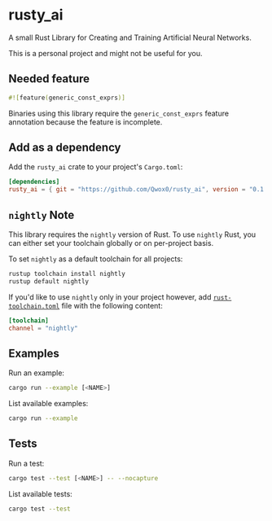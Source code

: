 # rusty_ai

A small Rust Library for Creating and Training Artificial Neural Networks.

This is a personal project and might not be useful for you.

## Needed feature

```rust
#![feature(generic_const_exprs)]
```

Binaries using this library require the `generic_const_exprs` feature annotation because the feature is incomplete.

## Add as a dependency

Add the `rusty_ai` crate to your project's `Cargo.toml`:

```toml
[dependencies]
rusty_ai = { git = "https://github.com/Qwox0/rusty_ai", version = "0.1.0" }
```

## `nightly` Note

This library requires the `nightly` version of Rust. To use `nightly` Rust, you can either set your toolchain globally or on per-project basis.

To set `nightly` as a default toolchain for all projects:

```bash
rustup toolchain install nightly
rustup default nightly
```

If you'd like to use `nightly` only in your project however, add [`rust-toolchain.toml`](https://rust-lang.github.io/rustup/overrides.html#the-toolchain-file) file with the following content:

```toml
[toolchain]
channel = "nightly"
```

## Examples

Run an example:

```bash
cargo run --example [<NAME>]
```

List available examples:

```bash
cargo run --example
```

## Tests

Run a test:

```bash
cargo test --test [<NAME>] -- --nocapture
```

List available tests:

```bash
cargo test --test
```
